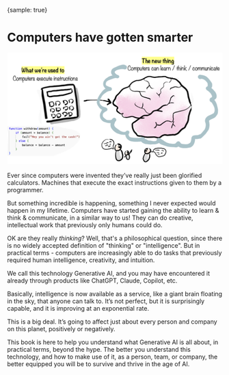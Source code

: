{sample: true}

# Computers have gotten smarter

![](resources/010-calculator-brain.png)

Ever since computers were invented they’ve really just been glorified calculators. Machines that execute the exact instructions given to them by a programmer.

But something incredible is happening, something I never expected would happen in my lifetime. Computers have started gaining the ability to learn & think & communicate, in a similar way to us! They can do creative, intellectual work that previously only humans could do.

OK are they really _thinking_? Well, that's a philosophical question, since there is no widely accepted definition of "thinking" or "intelligence". But in practical terms - computers are increasingly able to do tasks that previously required human intelligence, creativity, and intuition.

We call this technology Generative AI, and you may have encountered it already through products like ChatGPT, Claude, Copilot, etc.

Basically, intelligence is now available as a service, like a giant brain floating in the sky, that anyone can talk to. It’s not perfect, but it is surprisingly capable, and it is improving at an exponential rate.

This is a big deal. It’s going to affect just about every person and company on this planet, positively or negatively.

This book is here to help you understand what Generative AI is all about, in practical terms, beyond the hype. The better you understand this technology, and how to make use of it, as a person, team, or company, the better equipped you will be to survive and thrive in the age of AI.
